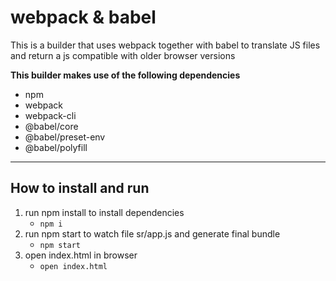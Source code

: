 # webpack & babel

This is a builder that uses webpack together with babel to translate JS files and return a js compatible with older browser versions

**This builder makes use of the following dependencies**

- npm
- webpack
- webpack-cli
- @babel/core
- @babel/preset-env
- @babel/polyfill

---

## How to install and run

1. run npm install to install dependencies
   - `npm i`
1. run npm start to watch file sr/app.js and generate final bundle
   - `npm start`
1. open index.html in browser
   - `open index.html`

